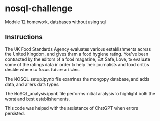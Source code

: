 # nosql-challenge
Module 12 homework, databases without using sql

## Instructions 

The UK Food Standards Agency evaluates various establishments across the United Kingdom, and gives them a food hygiene rating. You've been contracted by the editors of a food magazine, Eat Safe, Love, to evaluate some of the ratings data in order to help their journalists and food critics decide where to focus future articles.
 
The NOSQL_setup.ipynb file examines the mongopy database, and adds data, and alters data types. 

The NoSQL_analysis.ipynb file performs initial analysis to highlight both the worst and best establishements. 

This code was helped with the assistance of ChatGPT when errors persisted.
